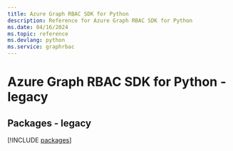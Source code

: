 ```yaml
---
title: Azure Graph RBAC SDK for Python
description: Reference for Azure Graph RBAC SDK for Python
ms.date: 04/16/2024
ms.topic: reference
ms.devlang: python
ms.service: graphrbac
---
```

# Azure Graph RBAC SDK for Python - legacy
## Packages - legacy
[!INCLUDE [packages](graph-rbac-index.md)]